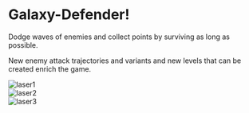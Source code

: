 # Galaxy-Defender!
<p>Dodge waves of enemies and collect points by surviving as long as possible.</p>
<p>New enemy attack trajectories and variants and new levels that can be created enrich the game.</p>

![laser1](https://github.com/anilgul96/Galaxy-Defender/assets/115142182/ca4a6534-f306-4a65-8168-841dbcffa08a)</br>
![laser2](https://github.com/anilgul96/Galaxy-Defender/assets/115142182/c0fe07b8-f811-4b3e-ac26-b1b612c26af6)</br>
![laser3](https://github.com/anilgul96/Galaxy-Defender/assets/115142182/6130e43b-dbbd-4939-ab37-004e9958bf23)</br>


